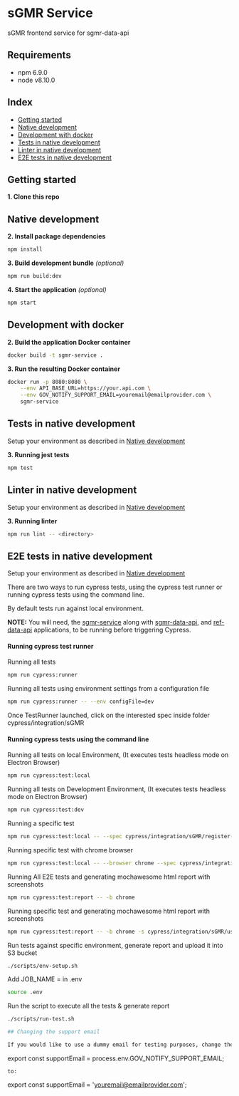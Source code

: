 # sGMR Service
sGMR frontend service for sgmr-data-api

## Requirements
* npm 6.9.0
* node v8.10.0

## Index
* [Getting started](#getting-started)
* [Native development](#native-development)
* [Development with docker](#development-with-docker)
* [Tests in native development](#tests-in-native-development)
* [Linter in native development](#linter-in-native-development)
* [E2E tests in native development](#e2e-tests-in-native-development)

## Getting started

**1. Clone this repo**

## Native development
**2. Install package dependencies**
```sh
npm install
```
**3. Build development bundle** *(optional)*
```sh
npm run build:dev
```
**4. Start the application** *(optional)*
```sh
npm start
```

## Development with docker
**2. Build the application Docker container**
```bash
docker build -t sgmr-service .
```
**3. Run the resulting Docker container**
```bash
docker run -p 8080:8080 \
    --env API_BASE_URL=https://your.api.com \
    --env GOV_NOTIFY_SUPPORT_EMAIL=youremail@emailprovider.com \
    sgmr-service
```

## Tests in native development

Setup your environment as described in [Native development](#native-development)

**3. Running jest tests**
```sh
npm test
```

## Linter in native development

Setup your environment as described in [Native development](#native-development)

**3. Running linter**
```sh
npm run lint -- <directory>
```

## E2E tests in native development

Setup your environment as described in [Native development](#native-development)

There are two ways to run cypress tests, using the cypress test runner or running cypress tests using the command line.

By default tests run against local environment.

**NOTE:** You will need, the [sgmr-service](https://github.com/UKHomeOffice/sgmr-service) along with [sgmr-data-api](https://gitlab.digital.homeoffice.gov.uk/cop/sgmr-data-api), and [ref-data-api](https://github.com/UKHomeOffice/ref-data-api) applications, to be running before triggering Cypress.

#### Running cypress test runner

Running all tests
```sh
npm run cypress:runner
```

Running all tests using environment settings from a configuration file
```sh
npm run cypress:runner -- --env configFile=dev
```
Once TestRunner launched, click on the interested spec inside folder cypress/integration/sGMR

#### Running cypress tests using the command line

Running all tests on local Environment, (It executes tests headless mode on Electron Browser)
```sh
npm run cypress:test:local
```

Running all tests on Development Environment, (It executes tests headless mode on Electron Browser)
```sh
npm run cypress:test:dev
```

Running a specific test
```sh
npm run cypress:test:local -- --spec cypress/integration/sGMR/register-user.spec.js
```

Running specific test with chrome browser
```sh
npm run cypress:test:local -- --browser chrome --spec cypress/integration/sGMR/user-register.spec.js
```

Running All E2E tests and generating mochawesome html report with screenshots
```sh
npm run cypress:test:report -- -b chrome
```

Running specific test and generating mochawesome html report with screenshots
```sh
npm run cypress:test:report -- -b chrome -s cypress/integration/sGMR/user-register.spec.js
```
Run tests against specific environment, generate report and upload it into S3 bucket
```sh
./scripts/env-setup.sh
```
Add JOB_NAME = <somename> in .env
```sh
source .env
```
Run the script to execute all the tests & generate report
```sh
./scripts/run-test.sh

## Changing the support email

If you would like to use a dummy email for testing purposes, change the following line in `config.js` from
```
export const supportEmail = process.env.GOV_NOTIFY_SUPPORT_EMAIL;
```
to:
```
export const supportEmail = 'youremail@emailprovider.com';
```